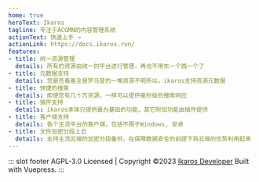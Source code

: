 ```yaml
---
home: true
heroText: Ikaros
tagline: 专注于ACGMN的内容管理系统
actionText: 快速上手 →
actionLink: https://docs.ikaros.run/
features:
- title: 统一资源管理
  details: 所有的资源由统一的平台进行管理，再也不用东一个西一个了
- title: 元数据支持
  details: 您是否看着全是罗马音的一堆资源不明所以，ikaros支持资源元数据
- title: 快捷的搜索
  details: 即使您有几十万资源，一样可以提供毫秒级的搜索响应
- title: 插件支持
  details: ikaros本体只提供最为基础的功能，其它附加功能由插件提供
- title: 客户端支持
  details: 各个主流平台的客户端，包括不限于Windows, 安卓
- title: 文件加密分段上云
  details: 支持主流云端的加密分段备份，在保障数据安全的前提下将云端的优势利用起来
---
```


::: slot footer
AGPL-3.0 Licensed | Copyright ©2023 [Ikaros Developer](https://github.com/ikaros-dev) Built with Vuepress.
:::

